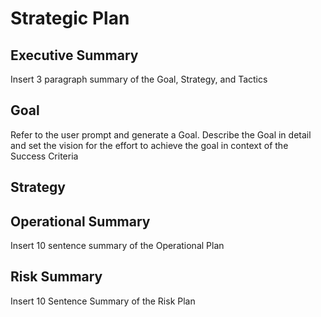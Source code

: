 # Strategic Plan


## Executive Summary
Insert 3 paragraph summary of the Goal, Strategy, and Tactics

## Goal
Refer to the user prompt and generate a Goal. Describe the Goal in detail and set the vision for the effort to achieve the goal in context of the Success Criteria

## Strategy


## Operational Summary
Insert 10 sentence summary of the Operational Plan

## Risk Summary
Insert 10 Sentence Summary of the Risk Plan
